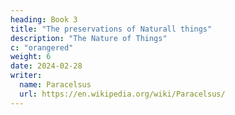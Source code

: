 ```yaml
---
heading: Book 3
title: "The preservations of Naturall things"
description: "The Nature of Things"
c: "orangered"
weight: 6
date: 2024-02-28
writer:
  name: Paracelsus
  url: https://en.wikipedia.org/wiki/Paracelsus/
---
```

